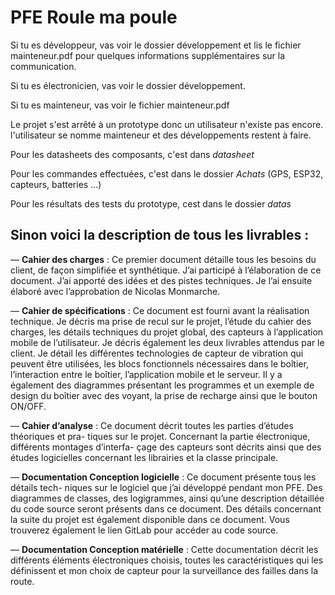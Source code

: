 # PFE Roule ma poule

Si tu es développeur, vas voir le dossier développement et lis le fichier mainteneur.pdf pour quelques informations supplémentaires sur la communication.

Si tu es électronicien, vas voir le dossier développement.

Si tu es mainteneur, vas voir le fichier mainteneur.pdf


Le projet s'est arrêté à un prototype donc un utilisateur n'existe pas encore. l'utilisateur se nomme mainteneur et des développements restent à faire.

Pour les datasheets des composants, c'est dans *datasheet*

Pour les commandes effectuées, c'est dans le dossier *Achats* (GPS, ESP32, capteurs, batteries ...)

Pour les résultats des tests du prototype, cest dans le dossier *datas*

## Sinon voici la description de tous les livrables : 

— **Cahier des charges** : Ce premier document détaille tous les besoins du client, de façon
simplifiée et synthétique. J’ai participé à l’élaboration de ce document. J’ai apporté
des idées et des pistes techniques. Je l’ai ensuite élaboré avec l’approbation de Nicolas
Monmarche.

— **Cahier de spécifications** : Ce document est fourni avant la réalisation technique.
Je décris ma prise de recul sur le projet, l’étude du cahier des charges, les détails
techniques du projet global, des capteurs à l’application mobile de l’utilisateur. Je
décris également les deux livrables attendus par le client. Je détail les différentes
technologies de capteur de vibration qui peuvent être utilisées, les blocs fonctionnels
nécessaires dans le boîtier, l’interaction entre le boîtier, l’application mobile et le
serveur. Il y a également des diagrammes présentant les programmes et un exemple
de design du boîtier avec des voyant, la prise de recharge ainsi que le bouton ON/OFF.

— **Cahier d’analyse** : Ce document décrit toutes les parties d’études théoriques et pra-
tiques sur le projet. Concernant la partie électronique, différents montages d’interfa-
çage des capteurs sont décrits ainsi que des études logicielles concernant les librairies
et la classe principale.

— **Documentation Conception logicielle** : Ce document présente tous les détails tech-
niques sur le logiciel que j’ai développé pendant mon PFE. Des diagrammes de classes,
des logigrammes, ainsi qu’une description détaillée du code source seront présents
dans ce document. Des détails concernant la suite du projet est également disponible
dans ce document. Vous trouverez également le lien GitLab pour accéder au code
source.

— **Documentation Conception matérielle** : Cette documentation décrit les différents
éléments électroniques choisis, toutes les caractéristiques qui les définissent et mon
choix de capteur pour la surveillance des failles dans la route.
